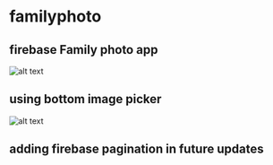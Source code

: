 # familyphoto
## firebase Family photo app 
![alt text](https://i.imgur.com/pfRJFYC.png)
## using bottom image picker 
![alt text](https://i.imgur.com/wnrCbHK.png)
## adding firebase pagination in future updates 
